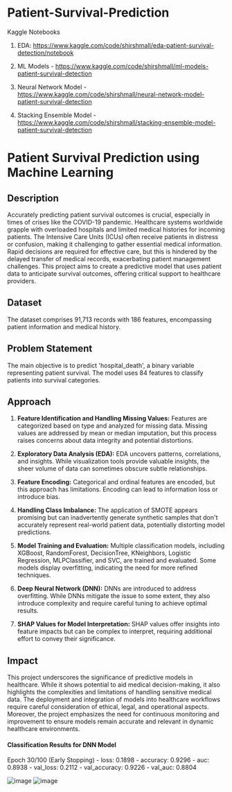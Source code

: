 # Patient-Survival-Prediction

Kaggle Notebooks 
 1. EDA: https://www.kaggle.com/code/shirshmall/eda-patient-survival-detection/notebook
  
 2. ML Models - https://www.kaggle.com/code/shirshmall/ml-models-patient-survival-detection
    
 3. Neural Network Model - https://www.kaggle.com/code/shirshmall/neural-network-model-patient-survival-detection
 
 4. Stacking Ensemble Model - https://www.kaggle.com/code/shirshmall/stacking-ensemble-model-patient-survival-detection
    
# Patient Survival Prediction using Machine Learning

## Description
Accurately predicting patient survival outcomes is crucial, especially in times of crises like the COVID-19 pandemic. Healthcare systems worldwide grapple with overloaded hospitals and limited medical histories for incoming patients. The Intensive Care Units (ICUs) often receive patients in distress or confusion, making it challenging to gather essential medical information. Rapid decisions are required for effective care, but this is hindered by the delayed transfer of medical records, exacerbating patient management challenges. This project aims to create a predictive model that uses patient data to anticipate survival outcomes, offering critical support to healthcare providers.

## Dataset
The dataset comprises 91,713 records with 186 features, encompassing patient information and medical history.

## Problem Statement
The main objective is to predict 'hospital_death', a binary variable representing patient survival. The model uses 84 features to classify patients into survival categories.

## Approach

1. **Feature Identification and Handling Missing Values:** Features are categorized based on type and analyzed for missing data. Missing values are addressed by mean or median imputation, but this process raises concerns about data integrity and potential distortions.

2. **Exploratory Data Analysis (EDA):** EDA uncovers patterns, correlations, and insights. While visualization tools provide valuable insights, the sheer volume of data can sometimes obscure subtle relationships.

3. **Feature Encoding:** Categorical and ordinal features are encoded, but this approach has limitations. Encoding can lead to information loss or introduce bias.

4. **Handling Class Imbalance:** The application of SMOTE appears promising but can inadvertently generate synthetic samples that don't accurately represent real-world patient data, potentially distorting model predictions.

5. **Model Training and Evaluation:** Multiple classification models, including XGBoost, RandomForest, DecisionTree, KNeighbors, Logistic Regression, MLPClassifier, and SVC, are trained and evaluated. Some models display overfitting, indicating the need for more refined techniques.

6. **Deep Neural Network (DNN):** DNNs are introduced to address overfitting. While DNNs mitigate the issue to some extent, they also introduce complexity and require careful tuning to achieve optimal results.

7. **SHAP Values for Model Interpretation:** SHAP values offer insights into feature impacts but can be complex to interpret, requiring additional effort to convey their significance.

## Impact
This project underscores the significance of predictive models in healthcare. While it shows potential to aid medical decision-making, it also highlights the complexities and limitations of handling sensitive medical data. The deployment and integration of models into healthcare workflows require careful consideration of ethical, legal, and operational aspects. Moreover, the project emphasizes the need for continuous monitoring and improvement to ensure models remain accurate and relevant in dynamic healthcare environments.

#### Classification Results for DNN Model

Epoch 30/100 (Early Stopping) - loss: 0.1898 - accuracy: 0.9296 - auc: 0.8938 - val_loss: 0.2112 - val_accuracy: 0.9226 - val_auc: 0.8804

![image](https://github.com/shirsh10mall/Patient-Survival-Prediction/assets/87264071/ce289b10-9239-4468-a693-0250c22c5af0)
![image](https://github.com/shirsh10mall/Patient-Survival-Prediction/assets/87264071/d4a54333-bbc7-480e-bcf0-e4ae1f56ed61)


